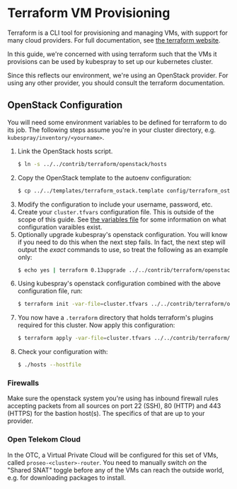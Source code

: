 Terraform VM Provisioning
=========================

Terraform is a CLI tool for provisioning and managing VMs, with support
for many cloud providers. For full documentation, see
[the terraform website](https://www.terraform.io/).

In this guide, we're concerned with using terraform such that the VMs
it provisions can be used by kubespray to set up our kubernetes cluster.

Since this reflects our environment, we're using an OpenStack provider.
For using any other provider, you should consult the terraform documentation.

OpenStack Configuration
-----------------------

You will need some environment variables to be defined for terraform to do
its job. The following steps assume you're in your cluster directory, e.g.
`kubespray/inventory/<yourname>`.

1. Link the OpenStack hosts script.
   ```bash
   $ ln -s ../../contrib/terraform/openstack/hosts
   ```
1. Copy the OpenStack template to the autoenv configuration:
   ```bash
   $ cp ../../templates/terraform_ostack.template config/terraform_ostack.sh
   ```
1. Modify the configuration to include your username, password, etc.
1. Create your `cluster.tfvars` configuration file. This is outside of the scope
   of this guide. See [the variables file](https://github.com/kubernetes-sigs/kubespray/contrib/terraform/openstack/variables.tf)
   for some information on what configuration varaibles exist.
1. Optionally upgrade kubespray's openstack configuration. You will know if
   you need to do this when the next step fails. In fact, the next step will
   output the *exact* commands to use, so treat the following as an example
   only:
   ```bash
   $ echo yes | terraform 0.13upgrade ../../contrib/terraform/openstack
   ```
1. Using kubespray's openstack configuration combined with the above
   configuration file, run:
   ```bash
   $ terraform init -var-file=cluster.tfvars ../../contrib/terraform/openstack
   ```
1. You now have a `.terraform` directory that holds terraform's plugins required
   for this cluster. Now apply this configuration:
   ```bash
   $ terraform apply -var-file=cluster.tfvars ../../contrib/terraform/openstack
   ```
1. Check your configuration with:
   ```bash
   $ ./hosts --hostfile
   ```

### Firewalls

Make sure the openstack system you're using has inbound firewall rules accepting
packets from all sources on port 22 (SSH), 80 (HTTP) and 443 (HTTPS) for the
bastion host(s). The specifics of that are up to your provider.

### Open Telekom Cloud

In the OTC, a Virtual Private Cloud will be configured for this set of VMs,
called `proseo-<cluster>-router`. You need to manually switch *on* the
"Shared SNAT" toggle before any of the VMs can reach the outside world, e.g.
for downloading packages to install.
